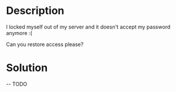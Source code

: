 # Description

I locked myself out of my server and it doesn't accept my password anymore :(

Can you restore access please?


# Solution

-- TODO
